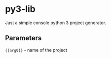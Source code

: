 # py3-lib

Just a simple console python 3 project generator.

## Parameters

`{{arg0}}` - name of the project
